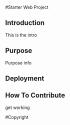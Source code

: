 #Starter Web Project


## Introduction

This is the intro

## Purpose

Purpose info

## Deployment

## How To Contribute 

get working

#Copyright
